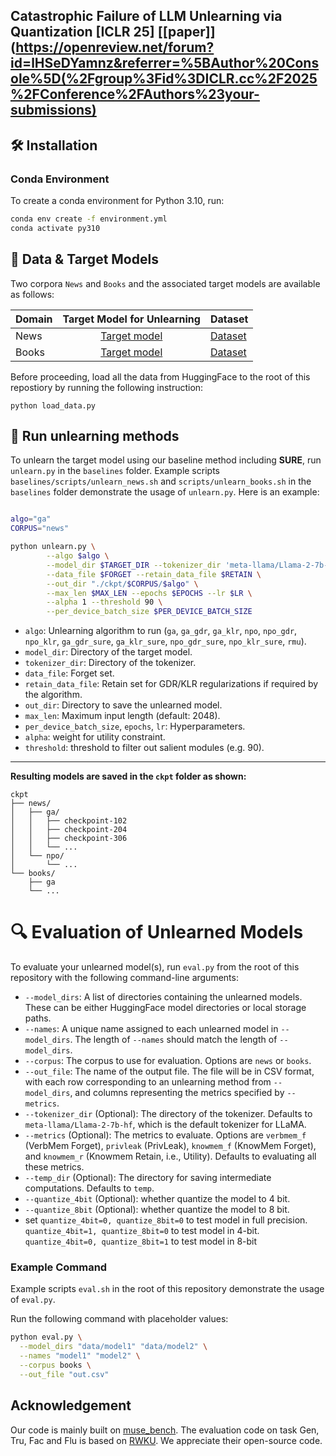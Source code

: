 ## Catastrophic Failure of LLM Unlearning via Quantization [ICLR 25] [[paper]](https://openreview.net/forum?id=lHSeDYamnz&referrer=%5BAuthor%20Console%5D(%2Fgroup%3Fid%3DICLR.cc%2F2025%2FConference%2FAuthors%23your-submissions)

## 🛠️ Installation

### Conda Environment

To create a conda environment for Python 3.10, run:
```bash
conda env create -f environment.yml
conda activate py310
```

## 📘 Data & Target Models

Two corpora `News` and `Books` and the associated target models are available as follows:

| Domain | <div style="text-align: center">Target Model for Unlearning</div> | Dataset |
|----------|:------------------------------:|----------| 
| News | [Target model](https://huggingface.co/muse-bench/MUSE-News_target) | [Dataset](https://huggingface.co/datasets/muse-bench/MUSE-News) |
| Books | [Target model](https://huggingface.co/muse-bench/MUSE-Books_target) | [Dataset](https://huggingface.co/datasets/muse-bench/MUSE-Books) | 

Before proceeding, load all the data from HuggingFace to the root of this repostiory by running the following instruction:
```
python load_data.py
```

## 🚀 Run unlearning methods

To unlearn the target model using our baseline method including **SURE**, run `unlearn.py` in the `baselines` folder. Example scripts `baselines/scripts/unlearn_news.sh` and `scripts/unlearn_books.sh` in the `baselines` folder demonstrate the usage of `unlearn.py`. Here is an example:
```bash

algo="ga"
CORPUS="news"

python unlearn.py \
        --algo $algo \
        --model_dir $TARGET_DIR --tokenizer_dir 'meta-llama/Llama-2-7b-hf' \
        --data_file $FORGET --retain_data_file $RETAIN \
        --out_dir "./ckpt/$CORPUS/$algo" \
        --max_len $MAX_LEN --epochs $EPOCHS --lr $LR \
        --alpha 1 --threshold 90 \
        --per_device_batch_size $PER_DEVICE_BATCH_SIZE
```

- `algo`: Unlearning algorithm to run (`ga`, `ga_gdr`, `ga_klr`, `npo`, `npo_gdr`, `npo_klr`, `ga_gdr_sure`, `ga_klr_sure`, `npo_gdr_sure`, `npo_klr_sure`, `rmu`).
- `model_dir`: Directory of the target model.
- `tokenizer_dir`: Directory of the tokenizer.
- `data_file`: Forget set.
- `retain_data_file`: Retain set for GDR/KLR regularizations if required by the algorithm.
- `out_dir`: Directory to save the unlearned model.
- `max_len`: Maximum input length (default: 2048).
- `per_device_batch_size`, `epochs`, `lr`: Hyperparameters.
- `alpha`: weight for utility constraint.
- `threshold`: threshold to filter out salient modules (e.g. 90).


----
**Resulting models are saved in the `ckpt` folder as shown:**
```
ckpt
├── news/
│   ├── ga/
│   │   ├── checkpoint-102
│   │   ├── checkpoint-204
│   │   ├── checkpoint-306
│   │   └── ...
│   └── npo/
│       └── ...
└── books/
    ├── ga
    └── ...
```
# 🔍 Evaluation of Unlearned Models

To evaluate your unlearned model(s), run `eval.py` from the root of this repository with the following command-line arguments:

- `--model_dirs`: A list of directories containing the unlearned models. These can be either HuggingFace model directories or local storage paths.
- `--names`: A unique name assigned to each unlearned model in `--model_dirs`. The length of `--names` should match the length of `--model_dirs`.
- `--corpus`: The corpus to use for evaluation. Options are `news` or `books`.
- `--out_file`: The name of the output file. The file will be in CSV format, with each row corresponding to an unlearning method from `--model_dirs`, and columns representing the metrics specified by `--metrics`.
- `--tokenizer_dir` (Optional): The directory of the tokenizer. Defaults to `meta-llama/Llama-2-7b-hf`, which is the default tokenizer for LLaMA.
- `--metrics` (Optional): The metrics to evaluate. Options are `verbmem_f` (VerbMem Forget), `privleak` (PrivLeak), `knowmem_f` (KnowMem Forget), and `knowmem_r` (Knowmem Retain, i.e., Utility). Defaults to evaluating all these metrics.
- `--temp_dir` (Optional): The directory for saving intermediate computations. Defaults to `temp`.
- `--quantize_4bit` (Optional): whether quantize the model to 4 bit.
- `--quantize_8bit` (Optional): whether quantize the model to 8 bit.
- set `quantize_4bit=0, quantize_8bit=0` to test model in full precision. `quantize_4bit=1, quantize_8bit=0` to test model in 4-bit. `quantize_4bit=0, quantize_8bit=1` to test model in 8-bit

### Example Command
Example scripts `eval.sh` in the root of this repository demonstrate the usage of `eval.py`.

Run the following command with placeholder values:

```bash
python eval.py \
  --model_dirs "data/model1" "data/model2" \
  --names "model1" "model2" \
  --corpus books \
  --out_file "out.csv"
```

## Acknowledgement

Our code is mainly built on [muse_bench](https://github.com/jaechan-repo/muse_bench). The evaluation code on task Gen, Tru, Fac and Flu is based on [RWKU](https://github.com/jinzhuoran/RWKU). We appreciate their open-source code.

